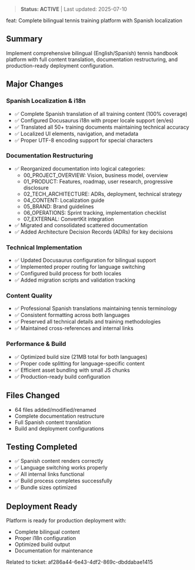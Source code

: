> **Status: ACTIVE** | Last updated: 2025-07-10

feat: Complete bilingual tennis training platform with Spanish localization

## Summary

Implement comprehensive bilingual (English/Spanish) tennis handbook platform with full content translation, documentation restructuring, and production-ready deployment configuration.

## Major Changes

### Spanish Localization & i18n

- ✅ Complete Spanish translation of all training content (100% coverage)
- ✅ Configured Docusaurus i18n with proper locale support (en/es)
- ✅ Translated all 50+ training documents maintaining technical accuracy
- ✅ Localized UI elements, navigation, and metadata
- ✅ Proper UTF-8 encoding support for special characters

### Documentation Restructuring

- ✅ Reorganized documentation into logical categories:
  - 00_PROJECT_OVERVIEW: Vision, business model, overview
  - 01_PRODUCT: Features, roadmap, user research, progressive disclosure
  - 02_TECH_ARCHITECTURE: ADRs, deployment, technical strategy
  - 04_CONTENT: Localization guide
  - 05_BRAND: Brand guidelines
  - 06_OPERATIONS: Sprint tracking, implementation checklist
  - 07_EXTERNAL: ConvertKit integration
- ✅ Migrated and consolidated scattered documentation
- ✅ Added Architecture Decision Records (ADRs) for key decisions

### Technical Implementation

- ✅ Updated Docusaurus configuration for bilingual support
- ✅ Implemented proper routing for language switching
- ✅ Configured build process for both locales
- ✅ Added migration scripts and validation tracking

### Content Quality

- ✅ Professional Spanish translations maintaining tennis terminology
- ✅ Consistent formatting across both languages
- ✅ Preserved all technical details and training methodologies
- ✅ Maintained cross-references and internal links

### Performance & Build

- ✅ Optimized build size (21MB total for both languages)
- ✅ Proper code splitting for language-specific content
- ✅ Efficient asset bundling with small JS chunks
- ✅ Production-ready build configuration

## Files Changed

- 64 files added/modified/renamed
- Complete documentation restructure
- Full Spanish content translation
- Build and deployment configurations

## Testing Completed

- ✅ Spanish content renders correctly
- ✅ Language switching works properly
- ✅ All internal links functional
- ✅ Build process completes successfully
- ✅ Bundle sizes optimized

## Deployment Ready

Platform is ready for production deployment with:

- Complete bilingual content
- Proper i18n configuration
- Optimized build output
- Documentation for maintenance

Related to ticket: af286a44-6e43-4df2-869c-dbddabae1415
